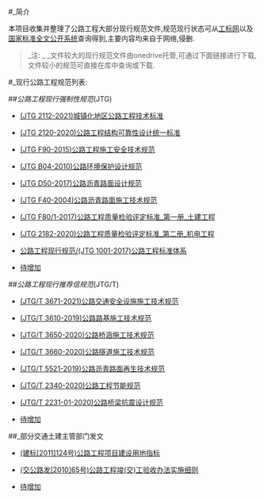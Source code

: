 #_简介

本项目收集并整理了公路工程大部分现行规范文件,规范现行状态可从[工标网](http://www.csres.com/)以及[国家标准全文公开系统](http://openstd.samr.gov.cn/bzgk/gb/index)查询得到,主要内容均来自于网络,侵删.

>_注:
>_
>_文件较大的现行规范文件由onedrive托管,可通过下面链接进行下载,文件较小的规范可直接在库中查询或下载.

#_现行公路工程规范列表:

##_公路工程现行强制性规范_(JTG)

- [(JTG 2112-2021)城镇化地区公路工程技术标准](公路工程现行规范/(JTG_2112-2021)城镇化地区公路工程技术标准.pdf)
	    
- [(JTG 2120-2020)公路工程结构可靠性设计统一标准](公路工程现行规范/(JTG_2120-2020)公路工程结构可靠性设计统一标准.pdf)
	    
- [(JTG F90-2015)公路工程施工安全技术规范](公路工程现行规范/(JTG_F90-2015)公路工程施工安全技术规范.pdf)
	    
- [(JTG B04-2010)公路环境保护设计规范](公路工程现行规范/(JTG_B04-2010)公路环境保护设计规范.pdf)
	    
- [(JTG D50-2017)公路沥青路面设计规范](公路工程现行规范/(JTG_D50-2017)公路沥青路面设计规范.docx)
	    
- [(JTG F40-2004)公路沥青路面施工技术规范](公路工程现行规范/(JTG_F40-2004)公路沥青路面施工技术规范.pdf)
	    
- [(JTG F80/1-2017)公路工程质量检验评定标准_第一册_土建工程](公路工程现行规范/(JTG_F80_1-2017)公路工程质量检验评定标准_第一册_土建工程.pdf)
	    
- [(JTG 2182-2020)公路工程质量检验评定标准_第二册_机电工程](公路工程现行规范/(JTG_2182-2020)公路工程质量检验评定标准_第二册_机电工程.pdf)
  
- [公路工程现行规范/(JTG 1001-2017)公路工程标准体系](公路工程现行规范/(JTG_1001-2017)公路工程标准体系.pdf)

- [待增加](公路工程现行规范/)

##_公路工程现行推荐信规范_(JTG/T)

- [(JTG/T 3671-2021)公路交通安全设施施工技术规范](公路工程现行规范/(JTG_T_3671-2021)公路交通安全设施施工技术规范.pdf)
		  
- [(JTG/T 3610-2019)公路路基施工技术规范](公路工程现行规范/(JTG_T_3610-2019)公路路基施工技术规范.pdf)
		  
- [(JTG/T 3650-2020)公路桥涵施工技术规范](公路工程现行规范/(JTG_T_3650-2020)公路桥涵施工技术规范.pdf)
		  
- [(JTG/T 3660-2020)公路隧道施工技术规范](公路工程现行规范/(JTG_T_3660-2020)公路隧道施工技术规范.pdf)
		  
- [(JTG/T 5521-2019)公路沥青路面再生技术规范](公路工程现行规范/(JTG_T_5521-2019)公路沥青路面再生技术规范.pdf)
		  
- [(JTG/T 2340-2020)公路工程节能规范](公路工程现行规范/(JTG_T_2340-2020)公路工程节能规范.pdf)
		  
- [(JTG/T 2231-01-2020)公路桥梁抗震设计规范](公路工程现行规范/(JTG_T_2231-01-2020)公路桥梁抗震设计规范.pdf)

- [待增加](公路工程现行规范/)

##_部分交通土建主管部门发文

- [(建标[2011]124号)公路工程项目建设用地指标](公路工程现行规范/(建标[2011]124号)公路工程项目建设用地指标.pdf)
  
- [(交公路发[2010]65号)公路工程竣(交)工验收办法实施细则](公路工程现行规范/(交公路发[2010]65号)公路工程竣(交)工验收办法实施细则)
  
- [待增加](公路工程现行规范/)
